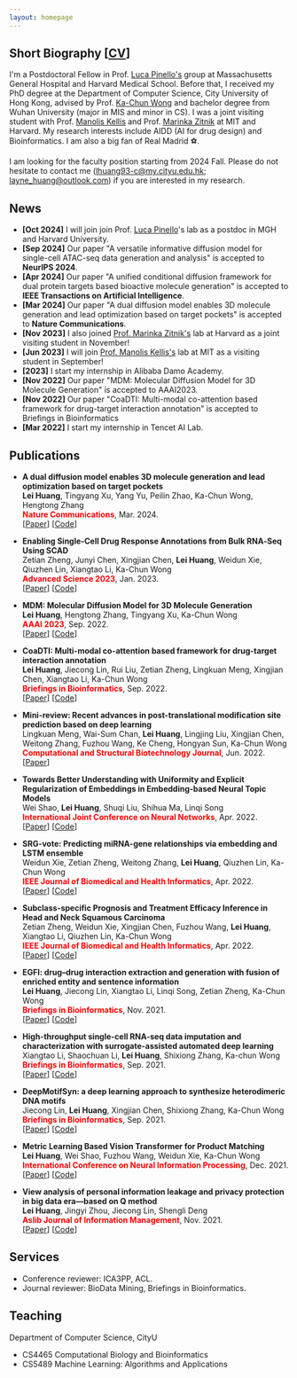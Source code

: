 ```yaml
---
layout: homepage
---
```


## Short Biography [<a href="" target="_blank">CV</a>]

I'm a Postdoctoral Fellow in Prof. [Luca Pinello's](http://ec2-3-220-229-138.compute-1.amazonaws.com/people/) group at Massachusetts General Hospital and Harvard Medical School. Before that, I received my PhD degree at the Department of Computer Science, City University of Hong Kong, advised by Prof. [Ka-Chun Wong](http://www.cs.toronto.edu/~wkc/) and bachelor degree from Wuhan University (major in MIS and minor in CS). I was a joint visiting student with Prof. [Manolis Kellis](http://compbio.mit.edu/) and Prof. [Marinka Zitnik](https://zitniklab.hms.harvard.edu/) at MIT and Harvard. My research interests include AIDD (AI for drug design) and Bioinformatics. I am also a big fan of Real Madrid ⚽️. 

I am looking for the faculty position starting from 2024 Fall. Please do not hesitate to contact me (lhuang93-c@my.cityu.edu.hk; layne_huang@outlook.com) if you are interested in my research.

## News
- **[Oct 2024]** I will join join Prof. [Luca Pinello](http://ec2-3-220-229-138.compute-1.amazonaws.com/people/)'s lab as a postdoc in MGH and Harvard University.
- **[Sep 2024]** Our paper "A versatile informative diffusion model for single-cell ATAC-seq data generation and analysis" is accepted to **NeurIPS 2024**.
- **[Apr 2024]** Our paper "A unified conditional diffusion framework for dual protein targets based bioactive molecule generation" is accepted to **IEEE Transactions on Artificial Intelligence**.
- **[Mar 2024]** Our paper "A dual diffusion model enables 3D molecule generation and lead optimization based on target pockets" is accepted to **Nature Communications**.
- **[Nov 2023]** I also joined [Prof. Marinka Zitnik's](https://zitniklab.hms.harvard.edu/) lab at Harvard as a joint visiting student in November!
- **[Jun 2023]** I will join [Prof. Manolis Kellis's](http://compbio.mit.edu/) lab at MIT as a visiting student in September!
- **[2023]** I start my internship in Alibaba Damo Academy.
- **[Nov 2022]** Our paper "MDM: Molecular Diffusion Model for 3D Molecule Generation" is accepted to AAAI2023.
- **[Nov 2022]** Our paper "CoaDTI: Multi-modal co-attention based framework for drug-target interaction annotation" is accepted to Briefings in Bioinformatics
- **[Mar 2022]** I start my internship in Tencet AI Lab.
 
## Publications
- **A dual diffusion model enables 3D molecule generation and lead optimization based on target pockets**
  <br>
  **Lei Huang**, Tingyang Xu, Yang Yu, Peilin Zhao, Ka-Chun Wong, Hengtong Zhang
  <br>
  <span style="color:red">**Nature Communications**</span>, Mar. 2024.
  <br>
  [[Paper](https://www.nature.com/articles/s41467-024-46569-1)] [[Code](https://github.com/Layne-Huang/PMDM/tree/main)]
  
- **Enabling Single‐Cell Drug Response Annotations from Bulk RNA‐Seq Using SCAD**
  <br>
  Zetian Zheng, Junyi Chen, Xingjian Chen, **Lei Huang**, Weidun Xie, Qiuzhen Lin, Xiangtao Li, Ka-Chun Wong
  <br>
  <span style="color:red">**Advanced Science 2023**</span>, Jan. 2023.
  <br>
  [[Paper](https://onlinelibrary.wiley.com/doi/full/10.1002/advs.202204113)] [[Code]()]
<!-- - **EGFI: drug–drug interaction extraction and generation with fusion of enriched entity and sentence information**
  <br>
  **Lei Huang**, Jiecong Lin, Xiangtao Li, Linqi Song, Zetian Zheng, Ka-Chun Wong
  <br>
  <span style="color:red">**Briefings in Bioinformatics**</span>, Nov. 2021.
  <br>
  [[Paper](https://academic.oup.com/bib/advance-article/doi/10.1093/bib/bbab451/6425806)] [[Code](https://github.com/Layne-Huang/EGFI)] -->

- **MDM: Molecular Diffusion Model for 3D Molecule Generation**
  <br>
  **Lei Huang**, Hengtong Zhang, Tingyang Xu, Ka-Chun Wong
  <br>
  <span style="color:red">**AAAI 2023**</span>, Sep. 2022.
  <br>
  [[Paper](https://arxiv.org/abs/2209.05710)] [[Code](https://github.com/tencent-ailab/MDM)]
  
- **CoaDTI: Multi-modal co-attention based framework for drug-target interaction annotation**
  <br>
  **Lei Huang**, Jiecong Lin, Rui Liu, Zetian Zheng, Lingkuan Meng, Xingjian Chen, Xiangtao Li, Ka-Chun Wong
  <br>
  <span style="color:red">**Briefings in Bioinformatics**</span>, Sep. 2022.
  <br>
  [[Paper]()] [[Code]()]
  
- **Mini-review: Recent advances in post-translational modification site prediction based on deep learning**
  <br>
  Lingkuan Meng, Wai-Sum Chan, **Lei Huang**, Lingjing Liu, Xingjian Chen, Weitong Zhang, Fuzhou Wang, Ke Cheng, Hongyan Sun, Ka-Chun Wong
  <br>
  <span style="color:red">**Computational and Structural Biotechnology Journal**</span>, Jun. 2022.
  <br>
  [[Paper](https://www.sciencedirect.com/science/article/pii/S2001037022002598)]

- **Towards Better Understanding with Uniformity and Explicit Regularization of Embeddings in Embedding-based Neural Topic Models**
  <br>
  Wei Shao, **Lei Huang**, Shuqi Liu, Shihua Ma, Linqi Song
  <br>
  <span style="color:red">**International Joint Conference on Neural Networks**</span>, Apr. 2022.
  <br>
  [[Paper](https://arxiv.org/abs/2206.07960)] [[Code]()]

- **SRG-vote: Predicting miRNA-gene relationships via embedding and LSTM ensemble**
  <br>
  Weidun Xie, Zetian Zheng, Weitong Zhang, **Lei Huang**, Qiuzhen Lin, Ka-Chun Wong
  <br>
  <span style="color:red">**IEEE Journal of Biomedical and Health Informatics**</span>, Apr. 2022.
  <br>
  [[Paper](https://ieeexplore.ieee.org/abstract/document/9763016)] [[Code]()]

- **Subclass-specific Prognosis and Treatment Efficacy Inference in Head and Neck Squamous Carcinoma**
  <br>
  Zetian Zheng, Weidun Xie, Xingjian Chen, Fuzhou Wang, **Lei Huang**, Xiangtao Li, Qiuzhen Lin, Ka-Chun Wong
  <br>
  <span style="color:red">**IEEE Journal of Biomedical and Health Informatics**</span>, Apr. 2022.
  <br>
  [[Paper](https://ieeexplore.ieee.org/abstract/document/9760150)] [[Code]()]

  
- **EGFI: drug–drug interaction extraction and generation with fusion of enriched entity and sentence information**
  <br>
  **Lei Huang**, Jiecong Lin, Xiangtao Li, Linqi Song, Zetian Zheng, Ka-Chun Wong
  <br>
  <span style="color:red">**Briefings in Bioinformatics**</span>, Nov. 2021.
  <br>
  [[Paper](https://academic.oup.com/bib/advance-article/doi/10.1093/bib/bbab451/6425806)] [[Code]()]

  
- **High-throughput single-cell RNA-seq data imputation and characterization with surrogate-assisted automated deep learning**
  <br>
  Xiangtao Li, Shaochuan Li, **Lei Huang**, Shixiong Zhang, Ka-chun Wong
  <br>
  <span style="color:red">**Briefings in Bioinformatics**</span>, Sep. 2021.
  <br>
  [[Paper](https://academic.oup.com/bib/advance-article/doi/10.1093/bib/bbab368/6374131?searchresult=1)] [[Code](https://github.com/li-shaochuan/SEDIM)]
  
- **DeepMotifSyn: a deep learning approach to synthesize heterodimeric DNA motifs**
  <br>
  Jiecong Lin, **Lei Huang**, Xingjian Chen, Shixiong Zhang, Ka-Chun Wong
  <br>
  <span style="color:red">**Briefings in Bioinformatics**</span>, Sep. 2021.
  <br>
  [[Paper](https://academic.oup.com/bib/advance-article/doi/10.1093/bib/bbab334/6370301?searchresult=1)] [[Code](https://github.com/JasonLinjc/deepMotifSyn)]
  
- **Metric Learning Based Vision Transformer for Product Matching**
  <br>
  **Lei Huang**, Wei Shao, Fuzhou Wang, Weidun Xie, Ka-Chun Wong
  <br>
  <span style="color:red">**International Conference on Neural Information Processing**</span>, Dec. 2021.
  <br>
  [[Paper](https://link.springer.com/chapter/10.1007/978-3-030-92185-9_1)] [[Code]()]
  
- **View analysis of personal information leakage and privacy protection in big data era—based on Q method**
  <br>
  **Lei Huang**, Jingyi Zhou, Jiecong Lin, Shengli Deng
  <br>
  <span style="color:red">**Aslib Journal of Information Management**</span>, Nov. 2021.
  <br>
  [[Paper](https://www.emerald.com/insight/content/doi/10.1108/AJIM-05-2021-0144/full/html)] [[Code]()]
 
  
## Services

- Conference reviewer: ICA3PP, ACL.
- Journal reviewer: BioData Mining, Briefings in Bioinformatics.

## Teaching
Department of Computer Science, CityU
- CS4465 Computational Biology and Bioinformatics
- CS5489 Machine Learning: Algorithms and Applications

